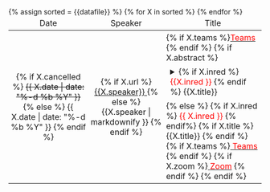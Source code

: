 
<style>
 summary {
  padding: 4px;
  border: none;
  font-size: initial;
}
 td {
  padding: 4px;
  border: none;
  font-size: initial;
}
 details  {
  padding: 4px;
  font-size: 80%;
}
</style>
<table style="table-layout: fixed; width:100%; margin:auto; text-align:center">
<thead>
<tr>
<td style="text-align:center">Date</td>
<td style="text-align:center">Speaker</td>
<td style="text-align:center">Title</td>
</tr>
</thead>
<tbody>
<style>
      tr:nth-of-type(even) {
      background-color:#ebf5f8;
    }

</style>
{% assign sorted = {{datafile}}  %}
{% for X in sorted %}
<tr>
<td> {% if X.cancelled %} <s>{{ X.date | date: "%-d %b %Y" }}</s> {% else %} {{ X.date | date: "%-d %b %Y" }} {% endif %}</td>
  <td>
  {% if X.url %} <a href="{{X.url}}">{{X.speaker}} </a> {% else %} {{X.speaker | markdownify }}   {% endif %}</td>

  <td style="text-align:left"> {% if X.teams %}<a href="{{X.teams}}"><font color="red">Teams</font></a>
   {% endif %}  
  {% if X.abstract %}
  <details>  
  <summary>
  {% if X.inred %} <font color="red"> {{X.inred }} </font>  {% endif %}
   {{X.title}}
  
   </summary>
    <p>
    {{X.abstract | markdownify}}
   </p>
    </details>
 {% else %}
  {% if X.inred %} <font color="red"> {{ X.inred }} </font>   {% endif%}
  {% if X.title %} {{X.title}} {% endif %}
  {% if X.teams %}<a href="{{X.teams}}">
   <font color="red">Teams</font></a> {% endif %}
     {% if X.zoom %}<a href="https://bath-ac-uk.zoom.us/j/96792674191?pwd=eWhGT2lNcjU0NnBuVmY1WGJkNXliZz09" alt="Meeting ID: 967 9267 4191; Passcode: 101433
">
   <font color="red">Zoom</font></a> {% endif %}
  {% endif %} </td>
  </tr>
{% endfor %}
</tbody>
</table>
